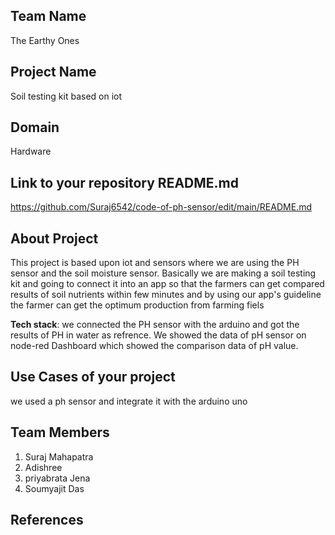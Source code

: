 ## Team Name
The Earthy Ones
## Project Name
Soil testing kit based on iot


## Domain 
Hardware



## Link to your repository README.md
https://github.com/Suraj6542/code-of-ph-sensor/edit/main/README.md


## About Project
This project is based upon iot and sensors where we are using the PH sensor and the soil moisture sensor. Basically we are making a soil testing kit and going to connect it into an app so that the farmers can get compared results of soil nutrients within few minutes and by using our app's guideline the farmer can get the optimum production from farming fiels







**Tech stack**:
we connected the PH sensor with the arduino and got the results of PH in water as refrence.
We showed the data of pH sensor on node-red Dashboard which showed the comparison data of pH value.


 

## Use Cases of your project 
we used a ph sensor and integrate it with the arduino uno 


## Team Members 
1. Suraj Mahapatra
2. Adishree
3. priyabrata Jena
4. Soumyajit Das



## References
